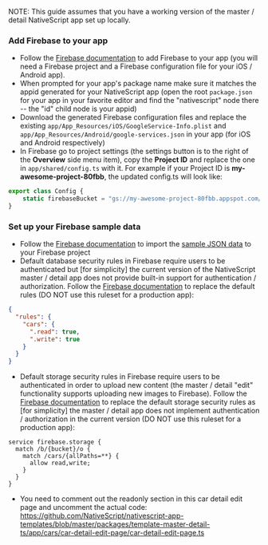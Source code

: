 
NOTE: This guide assumes that you have a working version of the master / detail NativeScript app set up locally.

### Add Firebase to your app

 - Follow the [Firebase documentation](https://firebase.google.com/docs/android/setup#manually_add_firebase) to add Firebase to your app (you will need a Firebase project and a Firebase configuration file for your iOS / Android app).
 - When prompted for your app's package name make sure it matches the appid generated for your NativeScript app (open the root `package.json` for your app in your favorite editor and find the "nativescript" node there -- the "id" child node is your appid)
 - Download the generated Firebase configuration files and replace the existing `app/App_Resources/iOS/GoogleService-Info.plist` and `app/App_Resources/Android/google-services.json` in your app (for iOS and Android respectively)
 - In Firebase go to project settings (the settings button is to the right of the **Overview** side menu item), copy the **Project ID** and replace the one in `app/shared/config.ts` with it. For example if your Project ID is **my-awesome-project-80fbb**, the updated config.ts will look like:
```typescript
export class Config {
    static firebaseBucket = "gs://my-awesome-project-80fbb.appspot.com/";
}
```

### Set up your Firebase sample data
 - Follow the [Firebase documentation](https://support.google.com/firebase/answer/6386780?hl=en#import) to import the [sample JSON data](https://github.com/NativeScript/nativescript-app-templates/blob/master/packages/template-master-detail-ng/tools/firebase/car-rental-export-public.json) to your Firebase project
 - Default database security rules in Firebase require users to be authenticated but [for simplicity] the current version of the NativeScript master / detail app does not provide built-in support for authentication / authorization. Follow the [Firebase documentation](https://firebase.google.com/docs/database/security/quickstart) to replace the default rules (DO NOT use this ruleset for a production app):
```json
{
  "rules": {
    "cars": {
      ".read": true,
      ".write": true
    }
  }
}
```
 - Default storage security rules in Firebase require users to be authenticated in order to upload new content (the master / detail "edit" functionality supports uploading new images to Firebase). Follow the [Firebase documentation](https://firebase.google.com/docs/storage/security/start) to replace the default storage security rules as [for simplicity] the master / detail app does not implement authentication / authorization in the current version (DO NOT use this ruleset for a production app):
```
service firebase.storage {
  match /b/{bucket}/o {
    match /cars/{allPaths=**} {
      allow read,write;
    }
  }
}
```
- You need to comment out the readonly section in this car detail edit page and uncomment the actual code: https://github.com/NativeScript/nativescript-app-templates/blob/master/packages/template-master-detail-ts/app/cars/car-detail-edit-page/car-detail-edit-page.ts
 
